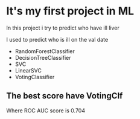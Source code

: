 # It's my first project in ML

In this project i try to predict who have ill liver

I used to predict who is ill on the val date 
- RandomForestClassifier
- DecisionTreeClassifier
- SVC
- LinearSVC
- VotingClassifier


## The best score have VotingClf

Where ROC AUC score is 0.704